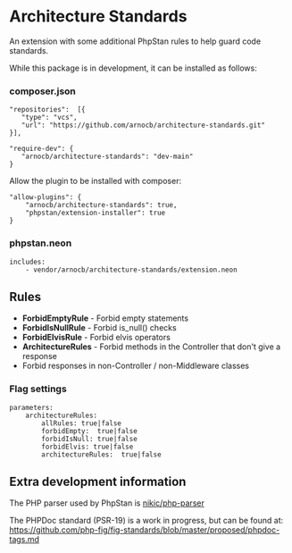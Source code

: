 # Architecture Standards

An extension with some additional PhpStan rules to help guard code standards.

While this package is in development, it can be installed as follows:

### composer.json
```   
"repositories":  [{
   "type": "vcs",
   "url": "https://github.com/arnocb/architecture-standards.git"
}],
```

```
"require-dev": {
   "arnocb/architecture-standards": "dev-main"
}
```

Allow the plugin to be installed with composer:
```
"allow-plugins": {
    "arnocb/architecture-standards": true,
    "phpstan/extension-installer": true
}
```
### phpstan.neon

```neon
includes:
    - vendor/arnocb/architecture-standards/extension.neon
```

## Rules
- **ForbidEmptyRule** - Forbid empty statements
- **ForbidIsNullRule** - Forbid is_null() checks
- **ForbidElvisRule** - Forbid elvis operators
- **ArchitectureRules** - Forbid methods in the Controller that don't give a response
- Forbid responses in non-Controller / non-Middleware classes

### Flag settings
```neon
parameters:
    architectureRules:
        allRules: true|false
        forbidEmpty:  true|false
        forbidIsNull: true|false
        forbidElvis: true|false
        architectureRules:  true|false
```
## Extra development information

The PHP parser used by PhpStan is [nikic/php-parser](https://github.com/nikic/PHP-Parser)       

The PHPDoc standard (PSR-19) is a work in progress, but can be found at:
https://github.com/php-fig/fig-standards/blob/master/proposed/phpdoc-tags.md

